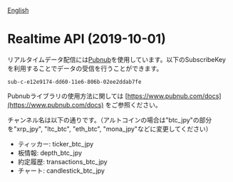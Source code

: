 [English](realtime-api.md)

# Realtime API (2019-10-01) 

リアルタイムデータ配信には[Pubnub](https://www.pubnub.com/)を使用しています。以下のSubscribeKeyを利用することでデータの受信を行うことができます。

```
sub-c-e12e9174-dd60-11e6-806b-02ee2ddab7fe
```

Pubnubライブラリの使用方法に関しては [https://www.pubnub.com/docs](https://www.pubnub.com/docs) をご参照ください。

チャンネル名は以下の通りです。（アルトコインの場合は"btc_jpy"の部分を"xrp_jpy", "ltc_btc", "eth_btc", "mona_jpy"などに変更してください）

- ティッカー: ticker_btc_jpy
- 板情報: depth_btc_jpy
- 約定履歴: transactions_btc_jpy
- チャート: candlestick_btc_jpy